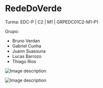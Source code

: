 # RedeDoVerde

Turma: EDC-P | C2 | M1 | GRPEDC01C2-M1-P1

Grupo: 
- Bruno Verdan
- Gabriel Cunha
- Juann Suassuna
- Lucas Barrozo
- Thiago Rios

![Image description](https://media.discordapp.net/attachments/429019284799488011/711886219260198972/Diagrama.jpg?width=224&height=474)

![Image description](https://cdn.discordapp.com/attachments/429019284799488011/714427576956747796/7708e50f-dba2-4e57-b566-dceb90b8de1f.png)

